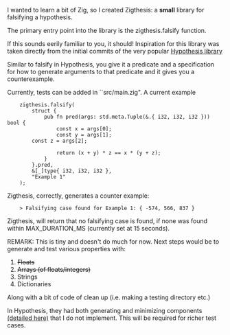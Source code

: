 
I wanted to learn a bit of Zig, so I created Zigthesis: a **small** library for falsifying a hypothesis.

The primary entry point into the library is the zigthesis.falsify function.

If this sounds eerily familiar to you, it should! Inspiration for this library was 
taken directly from the initial commits of the very popular [Hypothesis library](https://github.com/HypothesisWorks/hypothesis) 

Similar to falsify in Hypothesis, you give it a predicate and a specification for how to generate arguments to
that predicate and it gives you a counterexample.

Currently, tests can be added in ``src/main.zig". A current example 

```
    zigthesis.falsify(
        struct {
            pub fn pred(args: std.meta.Tuple(&.{ i32, i32, i32 })) bool {
                const x = args[0];
                const y = args[1];
		const z = args[2];

                return (x + y) * z == x * (y + z);
            }
        }.pred,
        &[_]type{ i32, i32, i32 },
        "Example 1"
    );
```
Zigthesis, correctly, generates a counter example:
```
    > Falsifying case found for Example 1: { -574, 566, 837 }
```
Zigthesis, will return that no falsifying case is found, if none was found within MAX_DURATION_MS (currently set at 15 seconds).


REMARK: This is tiny and doesn't do much for now. Next steps would be to generate and test various properties with:
1. ~~Floats~~
2. ~~Arrays (of floats/integers)~~
3. Strings
4. Dictionaries 

Along with a bit of code of clean up (i.e. making a testing directory etc.)

In Hypothesis, they had both generating and minimizing components [(detailed here)](https://github.com/HypothesisWorks/hypothesis/blob/94037edcf6f5256214a8b39e266cc9452e34704c/README.rest)
that I do not implement. This will be required for richer test cases.

